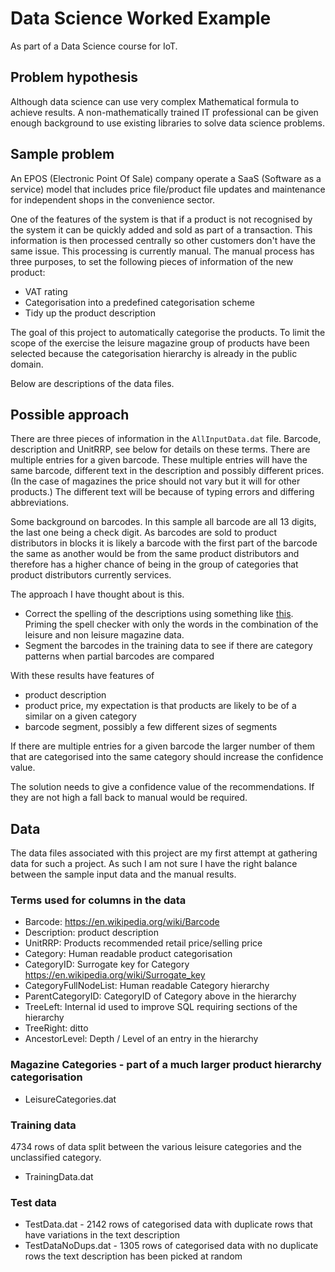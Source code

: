 # Data Science Worked Example

As part of a Data Science course for IoT.

## Problem hypothesis

Although data science can use very complex Mathematical formula to achieve results. A non-mathematically trained IT professional can be given enough background to use existing libraries to solve data science problems.

## Sample problem

An EPOS (Electronic Point Of Sale) company operate a SaaS (Software as a service) model that includes price file/product file updates and maintenance for independent shops in the convenience sector.

One of the features of the system is that if a product is not recognised by the system it can be quickly added and sold as part of a transaction. This information is then processed centrally so other customers don't have the same issue. This processing is currently manual. The manual process has three purposes, to set the following pieces of information of the new product:

- VAT rating 
- Categorisation into a predefined categorisation scheme
- Tidy up the product description

The goal of this project to automatically categorise the products. To limit the scope of the exercise the leisure magazine group of products have been selected because the categorisation hierarchy is already in the public domain.

Below are descriptions of the data files.

## Possible approach 

There are three pieces of information in the `AllInputData.dat` file. Barcode, description and UnitRRP, see below for details on these terms. There are multiple entries for a given barcode. These multiple entries will have the same barcode, different text in the description and possibly different prices. (In the case of magazines the price should not vary but it will for other products.) The different text will be because of typing errors and differing abbreviations.

Some background on barcodes. In this sample all barcode are all 13 digits, the last one being a check digit. As barcodes are sold to product distributors in blocks it is likely a barcode with the first part of the barcode the same as another would be from the same product distributors and therefore has a higher chance of being in the group of categories that product distributors currently services. 

The approach I have thought about is this.

- Correct the spelling of the descriptions using something like [this](http://norvig.com/spell-correct.html 'How to Write a Spelling Corrector'). Priming the spell checker with only the words in the combination of the leisure and non leisure magazine data.
- Segment the barcodes in the training data to see if there are category patterns when partial barcodes are compared

With these results have features of

- product description
- product price, my expectation is that products are likely to be of a similar on a given category 
- barcode segment, possibly a few different sizes of segments

If there are multiple entries for a given barcode the larger number of them that are categorised into the same category should increase the confidence value.

The solution needs to give a confidence value of the recommendations. If they are not high a fall back to manual would be required.


## Data

The data files associated with this project are my first attempt at gathering data for such a project. As such I am not sure I have the right balance between the sample input data and the manual results. 

### Terms used for columns in the data

- Barcode: https://en.wikipedia.org/wiki/Barcode
- Description: product description
- UnitRRP: Products recommended retail price/selling price
- Category: Human readable product categorisation
- CategoryID: Surrogate key for Category https://en.wikipedia.org/wiki/Surrogate_key
- CategoryFullNodeList: Human readable Category hierarchy
- ParentCategoryID: CategoryID of Category above in the hierarchy
- TreeLeft: Internal id used to improve SQL requiring sections of the hierarchy 
- TreeRight: ditto 
- AncestorLevel: Depth / Level of an entry in the hierarchy

### Magazine Categories - part of a much larger product hierarchy categorisation 

- LeisureCategories.dat

### Training data

4734 rows of data split between the various leisure categories and the unclassified category.

- TrainingData.dat

### Test data

- TestData.dat - 2142 rows of categorised data with duplicate rows that have variations in the text description
- TestDataNoDups.dat - 1305 rows of categorised data with no duplicate rows the text description has been picked at random

